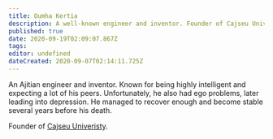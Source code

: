 ```yaml
---
title: Oumha Kertia
description: A well-known engineer and inventor. Founder of Cajseu Univeristy.
published: true
date: 2020-09-19T02:09:07.867Z
tags: 
editor: undefined
dateCreated: 2020-09-07T02:14:11.725Z
---
```


An Ajitian engineer and inventor. Known for being highly intelligent and expecting a lot of his peers. Unfortunately, he also had ego problems, later leading into depression. He managed to recover enough and become stable several years before his death.

Founder of [Cajseu Univeristy](/schools/cajseu-univeristy "wikilink").